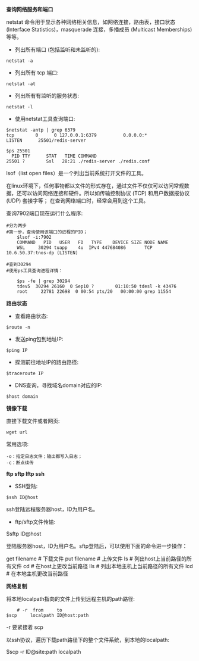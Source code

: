 
**查询网络服务和端口**

netstat 命令用于显示各种网络相关信息，如网络连接，路由表，接口状态 (Interface Statistics)，masquerade 连接，多播成员 (Multicast Memberships) 等等。

- 列出所有端口 (包括监听和未监听的):

`netstat -a`

- 列出所有 tcp 端口:

`netstat -at`

- 列出所有有监听的服务状态:

`netstat -l`

- 使用netstat工具查询端口:

```
$netstat -antp | grep 6379
tcp        0      0 127.0.0.1:6379          0.0.0.0:*               LISTEN      25501/redis-server
```

```
$ps 25501
  PID TTY      STAT   TIME COMMAND
25501 ?        Ssl   28:21 ./redis-server ./redis.conf
```

lsof（list open files）是一个列出当前系统打开文件的工具。

在linux环境下，任何事物都以文件的形式存在，通过文件不仅仅可以访问常规数据，还可以访问网络连接和硬件。所以如传输控制协议 (TCP) 和用户数据报协议 (UDP) 套接字等； 在查询网络端口时，经常会用到这个工具。

查询7902端口现在运行什么程序:

```
#分为两步
#第一步，查询使用该端口的进程的PID；
    $lsof -i:7902
    COMMAND   PID   USER   FD   TYPE    DEVICE SIZE NODE NAME
    WSL     30294 tuapp    4u  IPv4 447684086       TCP 10.6.50.37:tnos-dp (LISTEN)

#查到30294
#使用ps工具查询进程详情：

    $ps -fe | grep 30294
    tdev5  30294 26160  0 Sep10 ?        01:10:50 tdesl -k 43476
    root     22781 22698  0 00:54 pts/20   00:00:00 grep 11554
```

**路由状态**

- 查看路由状态:

```
$route -n
```

- 发送ping包到地址IP:

```
$ping IP
```

- 探测前往地址IP的路由路径:

```
$traceroute IP
```

- DNS查询，寻找域名domain对应的IP:

```
$host domain
```


**镜像下载**

直接下载文件或者网页:

```
wget url
```

常用选项:

```
-o：指定日志文件；输出都写入日志；
-c：断点续传
```

**ftp sftp lftp ssh**

- SSH登陆:

```
$ssh ID@host
```

ssh登陆远程服务器host，ID为用户名。


- ftp/sftp文件传输:

$sftp ID@host

登陆服务器host，ID为用户名。sftp登陆后，可以使用下面的命令进一步操作：

get filename # 下载文件
put filename # 上传文件
ls # 列出host上当前路径的所有文件
cd # 在host上更改当前路径
lls # 列出本地主机上当前路径的所有文件
lcd # 在本地主机更改当前路径


**网络复制**

将本地localpath指向的文件上传到远程主机的path路径:

```
    # -r  from     to
$scp     localpath ID@host:path
```

-r 要紧接着 scp

以ssh协议，遍历下载path路径下的整个文件系统，到本地的localpath:

$scp -r ID@site:path localpath
